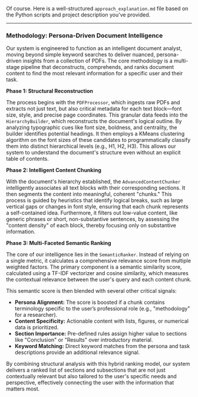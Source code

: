 Of course. Here is a well-structured `approach_explanation.md` file based on the Python scripts and project description you've provided.

***

### Methodology: Persona-Driven Document Intelligence

Our system is engineered to function as an intelligent document analyst, moving beyond simple keyword searches to deliver nuanced, persona-driven insights from a collection of PDFs. The core methodology is a multi-stage pipeline that deconstructs, comprehends, and ranks document content to find the most relevant information for a specific user and their task.

**Phase 1: Structural Reconstruction**

The process begins with the `PDFProcessor`, which ingests raw PDFs and extracts not just text, but also critical metadata for each text block—font size, style, and precise page coordinates. This granular data feeds into the `HierarchyBuilder`, which reconstructs the document's logical outline. By analyzing typographic cues like font size, boldness, and centrality, the builder identifies potential headings. It then employs a KMeans clustering algorithm on the font sizes of these candidates to programmatically classify them into distinct hierarchical levels (e.g., H1, H2, H3). This allows our system to understand the document's structure even without an explicit table of contents.

**Phase 2: Intelligent Content Chunking**

With the document's hierarchy established, the `AdvancedContentChunker` intelligently associates all text blocks with their corresponding sections. It then segments the content into meaningful, coherent "chunks." This process is guided by heuristics that identify logical breaks, such as large vertical gaps or changes in font style, ensuring that each chunk represents a self-contained idea. Furthermore, it filters out low-value content, like generic phrases or short, non-substantive sentences, by assessing the "content density" of each block, thereby focusing only on substantive information.

**Phase 3: Multi-Faceted Semantic Ranking**

The core of our intelligence lies in the `SemanticRanker`. Instead of relying on a single metric, it calculates a comprehensive relevance score from multiple weighted factors. The primary component is a semantic similarity score, calculated using a TF-IDF vectorizer and cosine similarity, which measures the contextual relevance between the user's query and each content chunk.

This semantic score is then blended with several other critical signals:

*   **Persona Alignment:** The score is boosted if a chunk contains terminology specific to the user’s professional role (e.g., "methodology" for a researcher).
*   **Content Specificity:** Actionable content with lists, figures, or numerical data is prioritized.
*   **Section Importance:** Pre-defined rules assign higher value to sections like "Conclusion" or "Results" over introductory material.
*   **Keyword Matching:** Direct keyword matches from the persona and task descriptions provide an additional relevance signal.

By combining structural analysis with this hybrid ranking model, our system delivers a ranked list of sections and subsections that are not just contextually relevant but also tailored to the user's specific needs and perspective, effectively connecting the user with the information that matters most.